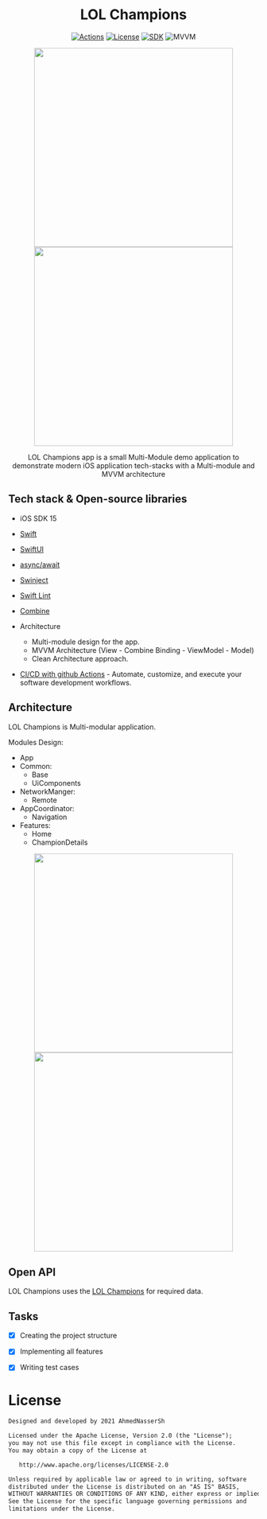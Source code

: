 <h1 align="center"> LOL Champions </h1>

<p align="center">
   <a href="https://github.com/AhmedNasserSh/LOL-Champions/actions/workflows/ios.yml"><img alt="Actions" src="https://github.com/AhmedNasserSh/LOL-Champions/actions/workflows/ios.yml/badge.svg"/></a>
  <a href="https://opensource.org/licenses/Apache-2.0"><img alt="License" src="https://img.shields.io/badge/License-Apache2.0-blue.svg"/></a>
  <a href="https://developer.apple.com/ios/"><img alt="SDK" src="https://img.shields.io/badge/platform-iOS-orange"/></a>
  <img alt="MVVM" src="https://img.shields.io/badge/MVVM-Architecture-orange"/>
</p>
        
<p align="middle" >
  <img src="https://github.com/AhmedNasserSh/LOL-Champions/blob/main/Screenshots/1.png" width="400" />
  <img src="https://github.com/AhmedNasserSh/LOL-Champions/blob/main/Screenshots/2.png" width="400" /> 
</p>


<p align="center">
LOL Champions app is a small Multi-Module demo application to demonstrate modern iOS application tech-stacks with a Multi-module and MVVM architecture

## Tech stack & Open-source libraries
- iOS SDK 15
- [Swift](https://developer.apple.com/swift/)
- [SwiftUI](https://developer.apple.com/xcode/swiftui/)
- [async/await](https://github.com/apple/swift-evolution/blob/main/proposals/0296-async-await.md)
- [Swinject](https://github.com/Swinject/Swinject)
- [Swift Lint](https://github.com/realm/SwiftLint)
- [Combine](https://developer.apple.com/documentation/combine)
- Architecture
  - Multi-module design for the app.
  - MVVM Architecture (View - Combine Binding - ViewModel - Model)
  - Clean Architecture approach.
  
- [CI/CD with github Actions](https://docs.github.com/en/actions) - Automate, customize, and execute your software development workflows.

## Architecture
LOL Champions is Multi-modular application.

Modules Design:
- App
- Common:
    - Base
    - UiComponents
- NetworkManger:
    - Remote
- AppCoordinator: 
    - Navigation
- Features:
    - Home
    - ChampionDetails

<p align="middle" >
  <img src="https://github.com/AhmedNasserSh/LOL-Champions/blob/main/Screenshots/architucure.png" width="400" />
  <img src="https://github.com/AhmedNasserSh/LOL-Champions/blob/main/Screenshots/modules.png" width="400" /> 
</p>


## Open API
LOL Champions uses the [LOL Champions](https://developer.riotgames.com/docs/lol#data-dragon_data-assets/) for required data.

## Tasks
- [x] Creating the project structure

- [x] Implementing all features

- [x] Writing test cases

# License
```xml
Designed and developed by 2021 AhmedNasserSh

Licensed under the Apache License, Version 2.0 (the "License");
you may not use this file except in compliance with the License.
You may obtain a copy of the License at

   http://www.apache.org/licenses/LICENSE-2.0

Unless required by applicable law or agreed to in writing, software
distributed under the License is distributed on an "AS IS" BASIS,
WITHOUT WARRANTIES OR CONDITIONS OF ANY KIND, either express or implied.
See the License for the specific language governing permissions and
limitations under the License.
```

